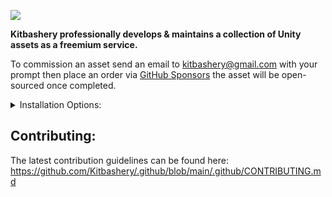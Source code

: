 ![](https://kitbashery.com/assets/images/kitbashery-github-banner.jpg)

<p>
<b>Kitbashery professionally develops & maintains a collection of Unity assets as a freemium service.</b>

To commission an asset send an email to kitbashery@gmail.com with your prompt then place an order via [GitHub Sponsors](https://github.com/sponsors/Kitbashery) the asset will be open-sourced once completed.
</p>

<details closed>
<summary>Installation Options:</summary>
<pre>

1. Install an immutable package via openUPM (click the badge on the asset's GitHub repo).
2. Manual install a mutable package by downloading the dev kit .unitypackage 
3. Legacy versions can be found in the asset's GitHub repository's Releases tab.
4. Copy the asset's GitHub repository's Clone HTTPS URL and paste it into the package manager.

<b>Note:</b> demo scenes need to be installed seperately after importing a package into your project. To install a sample navigate to: 
<b>Package Manager > In Project > Asset Name > Samples > Install.</b>

</pre>
</details>

## Contributing:
The latest contribution guidelines can be found here:
https://github.com/Kitbashery/.github/blob/main/.github/CONTRIBUTING.md

